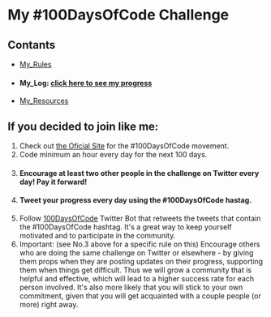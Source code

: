 # My #100DaysOfCode Challenge

## Contants
* [My_Rules]() 
* #### My_Log: [click here to see my progress]()
* [My_Resources]()

## If you decided to join like me:
1. Check out [the Oficial Site](https://www.100daysofcode.com/) for the #100DaysOfCode movement. 
2. Code minimum an hour every day for the next 100 days.
3. #### Encourage at least two other people in the challenge on Twitter every day! Pay it forward!
4. #### Tweet your progress every day using the #100DaysOfCode hastag.
5. Follow [100DaysOfCode](https://twitter.com/_100DaysOfCode) Twitter Bot that retweets the tweets that contain the #100DaysOfCode hashtag. It's a great way to keep yourself motivated and to participate in the community. 
6. Important: (see No.3 above for a specific rule on this) Encourage others who are doing the same challenge on Twitter or elsewhere - by giving them props when they are posting updates on their progress, supporting them when things get difficult. Thus we will grow a community that is helpful and effective, which will lead to a higher success rate for each person involved. It's also more likely that you will stick to your own commitment, given that you will get acquainted with a couple people (or more) right away.
